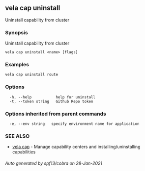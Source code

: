 ## vela cap uninstall

Uninstall capability from cluster

### Synopsis

Uninstall capability from cluster

```
vela cap uninstall <name> [flags]
```

### Examples

```
vela cap uninstall route
```

### Options

```
  -h, --help           help for uninstall
  -t, --token string   Github Repo token
```

### Options inherited from parent commands

```
  -e, --env string   specify environment name for application
```

### SEE ALSO

* [vela cap](vela_cap.md)	 - Manage capability centers and installing/uninstalling capabilities

###### Auto generated by spf13/cobra on 28-Jan-2021
